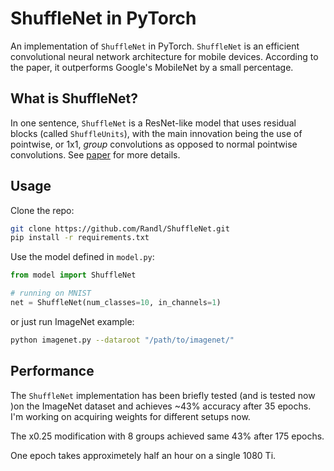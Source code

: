 # ShuffleNet in PyTorch
An implementation of `ShuffleNet` in PyTorch. `ShuffleNet` is an efficient convolutional neural network architecture for mobile devices. According to the paper, it outperforms Google's MobileNet by a small percentage.

## What is ShuffleNet?
In one sentence, `ShuffleNet` is a ResNet-like model that uses residual blocks (called `ShuffleUnits`), with the main innovation being the use of pointwise, or 1x1, *group* convolutions as opposed to normal pointwise convolutions. See [paper](https://arxiv.org/abs/1707.01083) for more details.

## Usage
Clone the repo:
```bash
git clone https://github.com/Randl/ShuffleNet.git
pip install -r requirements.txt
```

Use the model defined in `model.py`:
```python
from model import ShuffleNet

# running on MNIST
net = ShuffleNet(num_classes=10, in_channels=1)
```

or just run ImageNet example:
```bash
python imagenet.py --dataroot "/path/to/imagenet/"
```
## Performance
The `ShuffleNet` implementation has been briefly tested (and is tested now )on the ImageNet dataset and achieves ~43% accuracy after 35 epochs. I'm working on acquiring weights for different setups now.


The x0.25 modification with 8 groups achieved same 43% after 175 epochs.

One epoch takes approximetely half an hour on a single 1080 Ti.